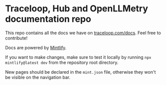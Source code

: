 # Traceloop, Hub and OpenLLMetry documentation repo

This repo contains all the docs we have on [traceloop.com/docs](https://traceloop.com/docs). Feel free to contribute!

Docs are powered by [Mintlify](https://mintlify.com).

If you want to make changes, make sure to test it locally by running `npx mintlify@latest dev` from the repository root directory.

New pages should be declared in the `mint.json` file, otherwise they won't be visible on the navigation bar.
